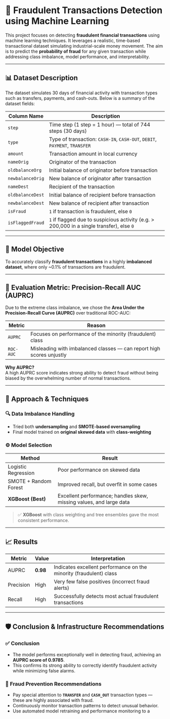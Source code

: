 # 🚨 Fraudulent Transactions Detection using Machine Learning

This project focuses on detecting **fraudulent financial transactions** using machine learning techniques. It leverages a realistic, time-based transactional dataset simulating industrial-scale money movement. The aim is to predict the **probability of fraud** for any given transaction while addressing class imbalance, model performance, and interpretability.

---

## 📊 Dataset Description

The dataset simulates 30 days of financial activity with transaction types such as transfers, payments, and cash-outs. Below is a summary of the dataset fields:

| Column Name        | Description                                                                                         |
|--------------------|-----------------------------------------------------------------------------------------------------|
| `step`             | Time step (1 step = 1 hour) — total of 744 steps (30 days)                                           |
| `type`             | Type of transaction: `CASH-IN`, `CASH-OUT`, `DEBIT`, `PAYMENT`, `TRANSFER`                         |
| `amount`           | Transaction amount in local currency                                                                |
| `nameOrig`         | Originator of the transaction                                                                        |
| `oldbalanceOrg`    | Initial balance of originator before transaction                                                    |
| `newbalanceOrig`   | New balance of originator after transaction                                                         |
| `nameDest`         | Recipient of the transaction                                                                         |
| `oldbalanceDest`   | Initial balance of recipient before transaction                                                     |
| `newbalanceDest`   | New balance of recipient after transaction                                                          |
| `isFraud`          | `1` if transaction is fraudulent, else `0`                                                           |
| `isFlaggedFraud`   | `1` if flagged due to suspicious activity (e.g. > 200,000 in a single transfer), else `0`            |

---

## 🧠 Model Objective

To accurately classify **fraudulent transactions** in a highly **imbalanced dataset**, where only ~0.1% of transactions are fraudulent.

---

## 📐 Evaluation Metric: Precision-Recall AUC (AUPRC)

Due to the extreme class imbalance, we chose the **Area Under the Precision-Recall Curve (AUPRC)** over traditional ROC-AUC:

| Metric    | Reason                                                                 |
|-----------|------------------------------------------------------------------------|
| `AUPRC`   | Focuses on performance of the minority (fraudulent) class              |
| `ROC-AUC` | Misleading with imbalanced classes — can report high scores unjustly   |

**Why AUPRC?**  
A high AUPRC score indicates strong ability to detect fraud without being biased by the overwhelming number of normal transactions.

---

## 🧪 Approach & Techniques

### 🔍 Data Imbalance Handling

- Tried both **undersampling** and **SMOTE-based oversampling**
- Final model trained on **original skewed data** with **class-weighting**

### ⚙️ Model Selection

| Method                | Result                                                              |
|------------------------|----------------------------------------------------------------------|
| Logistic Regression    | Poor performance on skewed data                                      |
| SMOTE + Random Forest  | Improved recall, but overfit in some cases                           |
| **XGBoost (Best)**     | Excellent performance; handles skew, missing values, and large data  |

> ✅ **XGBoost** with class weighting and tree ensembles gave the most consistent performance.

---

## 📈 Results

| Metric        | Value      | Interpretation                                                                 |
|---------------|------------|---------------------------------------------------------------------------------|
| AUPRC         | **0.98**   | Indicates excellent performance on the minority (fraudulent) class              |
| Precision     | High       | Very few false positives (incorrect fraud alerts)                              |
| Recall        | High       | Successfully detects most actual fraudulent transactions                      |

---

## 🛡️ Conclusion & Infrastructure Recommendations

### ✅ **Conclusion**
- The model performs exceptionally well in detecting fraud, achieving an **AUPRC score of 0.9785**.
- This confirms its strong ability to correctly identify fraudulent activity while minimizing false alarms.

### 🔐 **Fraud Prevention Recommendations**
- Pay special attention to **`TRANSFER`** and **`CASH_OUT`** transaction types — these are highly associated with fraud.
- Continuously monitor transaction patterns to detect unusual behavior.
- Use automated model retraining and performance monitoring to a

